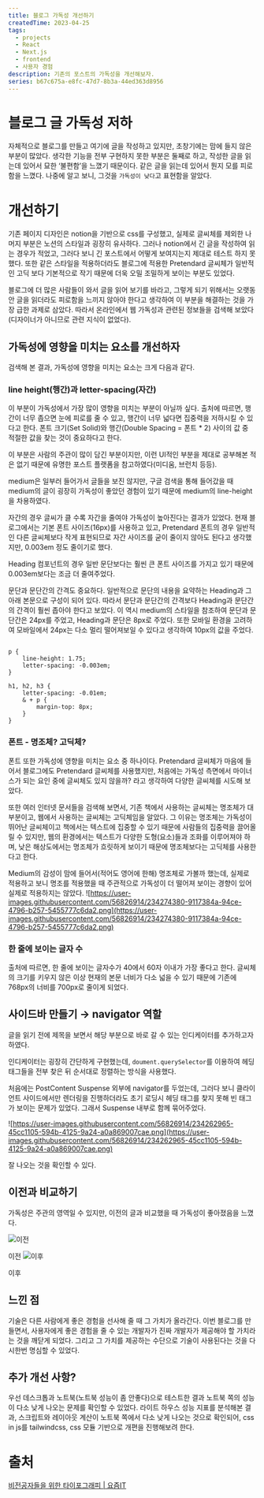 ```yaml
---
title: 블로그 가독성 개선하기
createdTime: 2023-04-25
tags:
  - projects
  - React
  - Next.js
  - frontend
  - 사용자 경험
description: 기존의 포스트의 가독성을 개선해보자.
series: b67c675a-e8fc-47d7-8b3a-44ed363d8956
---
```


# 블로그 글 가독성 저하

자체적으로 블로그를 만들고 여기에 글을 작성하고 있지만, 초창기에는 맘에 들지 않은 부분이 많았다. 생각한 기능을 전부 구현하지 못한 부분은 둘째로 하고, 작성한 글을 읽는데 있어서 묘한 ‘불편함’을 느꼈기 때문이다. 같은 글을 읽는데 있어서 뭔지 모를 피로함을 느꼈다. 나중에 알고 보니, 그것을 `가독성이 낮다`고 표현함을 알았다.

# 개선하기

기존 페이지 디자인은 notion을 기반으로 css를 구성했고, 실제로 글씨체를 제외한 나머지 부분은 노션의 스타일과 굉장히 유사하다. 그러나 notion에서 긴 글을 작성하여 읽는 경우가 적었고, 그러다 보니 긴 포스트에서 어떻게 보여지는지 제대로 테스트 하지 못했다. 또한 같은 스타일을 적용하더라도 블로그에 적용한 Pretendard 글씨체가 일반적인 고딕 보다 기본적으로 작기 때문에 더욱 오밀 조밀하게 보이는 부분도 있었다.

블로그에 더 많은 사람들이 와서 글을 읽어 보기를 바라고, 그렇게 되기 위해서는 오랫동안 글을 읽더라도 피로함을 느끼지 않아야 한다고 생각하여 이 부분을 해결하는 것을 가장 급한 과제로 삼았다. 따라서 온라인에서 웹 가독성과 관련된 정보들을 검색해 보았다(디자이너가 아니므로 관련 지식이 없었다).

## 가독성에 영향을 미치는 요소를 개선하자

검색해 본 결과, 가독성에 영향을 미치는 요소는 크게 다음과 같다.

### line height(행간)과 letter-spacing(자간)

이 부분이 가독성에서 가장 많이 영향을 미치는 부분이 아닐까 싶다. 출처에 따르면, 행간이 너무 좁으면 눈에 피로를 줄 수 있고, 행간이 너무 넓다면 집중력을 저하시킬 수 있다고 한다. 폰트 크기(Set Solid)와 행간(Double Spacing = 폰트 \* 2) 사이의 값 중 적절한 값을 찾는 것이 중요하다고 한다.

이 부분은 사람의 주관이 많이 담긴 부분이지만, 이런 UI적인 부분을 제대로 공부해본 적은 없기 때문에 유명한 포스트 플랫폼을 참고하였다(미디움, 브런치 등등).

medium은 일부러 들어가서 글들을 보진 않지만, 구글 검색을 통해 들어갔을 때 medium의 글이 굉장히 가독성이 좋았던 경험이 있기 때문에 medium의 line-height을 차용하였다.

자간의 경우 글씨가 클 수록 자간을 줄여야 가독성이 높아진다는 결과가 있었다. 현재 블로그에서는 기본 폰트 사이즈(16px)를 사용하고 있고, Pretendard 폰트의 경우 일반적인 다른 글씨체보다 작게 표현되므로 자간 사이즈를 굳이 줄이지 않아도 된다고 생각했지만, 0.003em 정도 줄이기로 했다.

Heading 컴포넌트의 경우 일반 문단보다는 훨씬 큰 폰트 사이즈를 가지고 있기 때문에 0.003em보다는 조금 더 줄여주었다.

문단과 문단간의 간격도 중요하다. 일반적으로 문단의 내용을 요약하는 Heading과 그 아래 본문으로 구성이 되어 있다. 따라서 문단과 문단간의 간격보다 Heading과 문단간의 간격이 훨씬 좁아야 한다고 보았다. 이 역시 medium의 스타일을 참조하여 문단과 문단간은 24px를 주었고, Heading과 문단은 8px로 주었다. 또한 모바일 환경을 고려하여 모바일에서 24px는 다소 멀리 떨어져보일 수 있다고 생각하여 10px의 값을 주었다.

```tsx

p {
	line-height: 1.75;
	letter-spacing: -0.003em;
}

h1, h2, h3 {
	letter-spacing: -0.01em;
	& + p {
		margin-top: 8px;
	}
}
```

### 폰트 - 명조체? 고딕체?

폰트 또한 가독성에 영향을 미치는 요소 중 하나이다. Pretendard 글씨체가 마음에 들어서 블로그에도 Pretendard 글씨체를 사용했지만, 처음에는 가독성 측면에서 마이너스가 되는 요인 중에 글씨체도 있지 않을까? 라고 생각하여 다양한 글씨체를 시도해 보았다.

또한 여러 인터넷 문서들을 검색해 보면서, 기존 책에서 사용하는 글씨체는 명조체가 대부분이고, 웹에서 사용하는 글씨체는 고딕체임을 알았다. 그 이유는 명조체는 가독성이 뛰어난 글씨체이고 책에서는 텍스트에 집중할 수 있기 때문에 사람들의 집중력을 끌어올릴 수 있지만, 웹의 환경에서는 텍스트가 다양한 도형(요소)들과 조화를 이루어져야 하며, 낮은 해상도에서는 명조체가 흐릿하게 보이기 때문에 명조체보다는 고딕체를 사용한다고 한다.

Medium의 감성이 맘에 들어서(적어도 영어에 한해) 명조체로 가볼까 했는데, 실제로 적용하고 보니 명조를 적용했을 때 주관적으로 가독성이 더 떨어져 보이는 경향이 있어 실제로 적용하지는 않았다.
![https://user-images.githubusercontent.com/56826914/234274380-9117384a-94ce-4796-b257-5455777c6da2.png](https://user-images.githubusercontent.com/56826914/234274380-9117384a-94ce-4796-b257-5455777c6da2.png)

### 한 줄에 보이는 글자 수

출처에 따르면, 한 줄에 보이는 글자수가 40에서 60자 이내가 가장 좋다고 한다. 글씨체의 크기를 키우지 않은 이상 현재의 본문 너비가 다소 넓을 수 있기 때문에 기존에 768px의 너비를 700px로 줄이게 되었다.

## 사이드바 만들기 → navigator 역할

글을 읽기 전에 제목을 보면서 해당 부분으로 바로 갈 수 있는 인디케이터를 추가하고자 하였다.

인디케이터는 굉장히 간단하게 구현했는데, `doument.querySelector`를 이용하여 헤딩 태그들을 전부 찾은 뒤 순서대로 정렬하는 방식을 사용했다.

처음에는 PostContent Suspense 외부에 navigator를 두었는데, 그러다 보니 클라이언트 사이드에서만 렌더링을 진행하더라도 초기 로딩시 헤딩 태그를 찾지 못해 빈 태그가 보이는 문제가 있었다. 그래서 Suspense 내부로 함께 묶어주었다.

![https://user-images.githubusercontent.com/56826914/234262965-45cc1105-594b-4125-9a24-a0a869007cae.png](https://user-images.githubusercontent.com/56826914/234262965-45cc1105-594b-4125-9a24-a0a869007cae.png)

잘 나오는 것을 확인할 수 있다.

## 이전과 비교하기

가독성은 주관의 영역일 수 있지만, 이전의 글과 비교했을 때 가독성이 좋아졌음을 느꼈다.

![이전](https://user-images.githubusercontent.com/56826914/234207771-71b1f616-66ed-4e7c-8d0e-f3f10f1d7d1f.png)

이전
![이후](https://user-images.githubusercontent.com/56826914/234212338-e3d75743-f66f-4b3d-8983-77cc6831ffa4.png)

이후

## 느낀 점

기술은 다른 사람에게 좋은 경험을 선사해 줄 때 그 가치가 올라간다. 이번 블로그를 만들면서, 사용자에게 좋은 경험을 줄 수 있는 개발자가 진짜 개발자가 제공해야 할 가치라는 것을 깨닫게 되었다. 그리고 그 가치를 제공하는 수단으로 기술이 사용된다는 것을 다시한번 명심할 수 있었다.

## 추가 개선 사항?

우선 데스크톱과 노트북(노트북 성능이 좀 안좋다)으로 테스트한 결과 노트북 쪽의 성능이 다소 낮게 나오는 문제를 확인할 수 있었다. 라이트 하우스 성능 지표를 분석해본 결과, 스크립트와 레이아웃 계산이 노트북 쪽에서 다소 낮게 나오는 것으로 확인되어, css in js를 tailwindcss, css 모듈 기반으로 개편을 진행해보려 한다.

# 출처

[비전공자들을 위한 타이포그래피 | 요즘IT](https://yozm.wishket.com/magazine/detail/286/)
